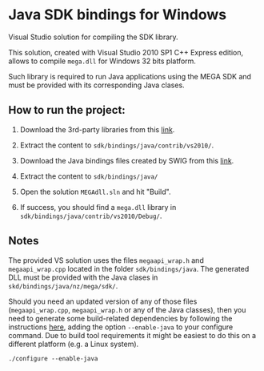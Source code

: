 # Java SDK bindings for Windows

Visual Studio solution for compiling the SDK library.

This solution, created with Visual Studio 2010 SP1 C++ Express edition, allows to compile `mega.dll` for Windows 32 bits platform.

Such library is required to run Java applications using the MEGA SDK and must be provided with its corresponding Java clases.


## How to run the project:

1. Download the 3rd-party libraries from this [link](https://mega.nz/#!OtEgkDLS!xxHrPgAISI6NZzsH6Q_U4l9i0dVRAYUQEa1ZoouatsY).

2. Extract the content to `sdk/bindings/java/contrib/vs2010/`.

3. Download the Java bindings files created by SWIG from this [link](https://mega.nz/#!KslDWBiQ!hIVRYMH44fUKVUiW_X4qQJzL1z9_seg9ITYMIJ8EyPM).

4. Extract the content to `sdk/bindings/java/`

5. Open the solution `MEGAdll.sln` and hit "Build".

6. If success, you should find a `mega.dll` library in `sdk/bindings/java/contrib/vs2010/Debug/`.


## Notes

The provided VS solution uses the files `megaapi_wrap.h` and `megaapi_wrap.cpp` located in the folder `sdk/bindings/java`. The generated DLL must be provided with the Java clases in `skd/bindings/java/nz/mega/sdk/`.

Should you need an updated version of any of those files (`megaapi_wrap.cpp`, `megaapi_wrap.h` or any of the Java classes), then you need to generate some build-related dependencies by following the instructions [here](https://github.com/meganz/sdk#building), adding the option `--enable-java` to your configure command. Due to build tool requirements it might be easiest to do this on a different platform (e.g. a Linux system).

``` 
./configure --enable-java
```
